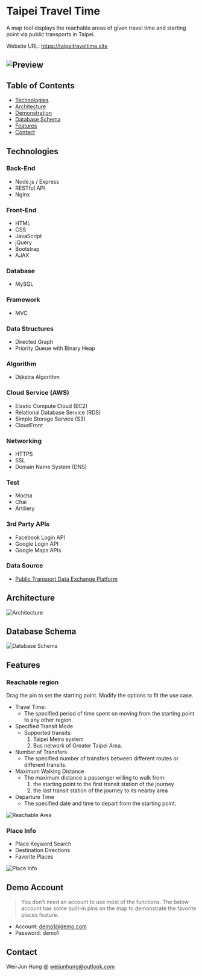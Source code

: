 # Taipei Travel Time

A map tool displays the reachable areas of given travel time and starting point via public transports in Taipei.

Website URL: https://taipeitraveltime.site

![Preview](./public/assets/readme/preview.png)
---

## Table of Contents
* [Technologies](#Technologies)
* [Architecture](#Architecture)
* [Demonstration](#Demonstration)
* [Database Schema](#Database-Schema)
* [Features](#Features)
* [Contact](#Contact)

## Technologies
### Back-End
* Node.js / Express
* RESTful API
* Nginx
### Front-End
* HTML
* CSS
* JavaScript
* jQuery
* Bootstrap
* AJAX
### Database
* MySQL
### Framework
* MVC
### Data Structures
* Directed Graph
* Priority Queue with Binary Heap
### Algorithm
* Dijkstra Algorithm
### Cloud Service (AWS)
* Elastic Compute Cloud (EC2)
* Relational Database Service (RDS)
* Simple Storage Service (S3)
* CloudFront
### Networking
* HTTPS
* SSL
* Domain Name System (DNS)
### Test
* Mocha
* Chai
* Artiliery
### 3rd Party APIs
* Facebook Login API
* Google Login API
* Google Maps APIs
### Data Source
* [Public Transport Data Exchange Platform](https://ptx.transportdata.tw)

## Architecture
![Architecture](./public/assets/readme/architecture.jpg)

## Database Schema
![Database Schema](./public/assets/readme/database_schema.png)

## Features
### Reachable region
Drag the pin to set the starting point.
Modify the options to fit the use case.
  * Travel Time:
    * The specified period of time spent on moving from the starting point to any other region.
  * Specified Transit Mode
    * Supported transits:
	     1. Taipei Metro system
	     2. Bus network of Greater Taipei Area.
  * Number of Transfers
    * The specified number of transfers between different routes or different transits.
  * Maximum Walking Distance
    * The maximum distance a passenger willing to walk from:
	     1. the starting point to the first transit station of the journey
	     2. the last transit station of the journey to its nearby area
  * Departure Time
    * The specified date and time to depart from the starting point.

![Reachable Area](./public/assets/readme/reachable_area.gif)
 
### Place Info
  * Place Keyword Search
  * Destination Directions
  * Favorite Places
  
![Place Info](./public/assets/readme/place_info.gif)

## Demo Account
> You don't need an account to use most of the functions. 
> The below account has some built-in pins on the map to demonstrate the favorite places feature.

  * Account: demo1@demo.com
  * Password: demo1

## Contact
Wei-Jun Hung @ weijunhung@outlook.com
